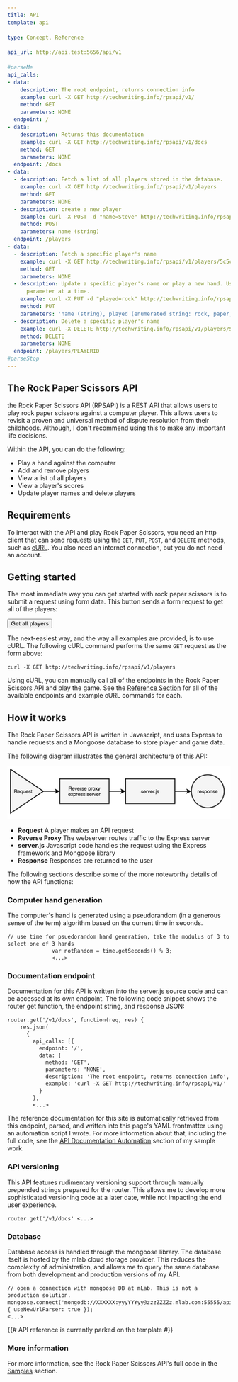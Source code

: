 ```yaml
---
title: API
template: api

type: Concept, Reference

api_url: http://api.test:5656/api/v1

#parseMe
api_calls:
- data:
    description: The root endpoint, returns connection info
    example: curl -X GET http://techwriting.info/rpsapi/v1/
    method: GET
    parameters: NONE
  endpoint: /
- data:
    description: Returns this documentation
    example: curl -X GET http://techwriting.info/rpsapi/v1/docs
    method: GET
    parameters: NONE
  endpoint: /docs
- data:
  - description: Fetch a list of all players stored in the database.
    example: curl -X GET http://techwriting.info/rpsapi/v1/players
    method: GET
    parameters: NONE
  - description: create a new player
    example: curl -X POST -d "name=Steve" http://techwriting.info/rpsapi/v1/players
    method: POST
    parameters: name (string)
  endpoint: /players
- data:
  - description: Fetch a specific player's name
    example: curl -X GET http://techwriting.info/rpsapi/v1/players/5c5cc956608ab82cb789da6b
    method: GET
    parameters: NONE
  - description: Update a specific player's name or play a new hand. Use only one
      parameter at a time.
    example: curl -X PUT -d "played=rock" http://techwriting.info/rpsapi/v1/players/5c5cc956608ab82cb789da6b
    method: PUT
    parameters: 'name (string), played (enumerated string: rock, paper, scissors)'
  - description: Delete a specific player's name
    example: curl -X DELETE http://techwriting.info/rpsapi/v1/players/5c5cc956608ab82cb789da6b
    method: DELETE
    parameters: NONE
  endpoint: /players/PLAYERID
#parseStop
---
```


## The Rock Paper Scissors API

the Rock Paper Scissors API (RPSAPI) is a REST API that allows users to play rock paper scissors against a computer player. This allows users to revisit a proven and universal method of dispute resolution from their childhoods. Although, I don't recommend using this to make any important life decisions.

Within the API, you can do the following:

* Play a hand against the computer
* Add and remove players
* View a list of all players
* View a player's scores
* Update player names and delete players

## Requirements

To interact with the API and play Rock Paper Scissors, you need an http client that can send requests using the `GET`, `PUT`, `POST`, and `DELETE` methods, such as [cURL](https://curl.haxx.se). You also need an internet connection, but you do not need an account.

## Getting started

The most immediate way you can get started with rock paper scissors is to submit a request using form data. This button sends a form request to get all of the players:

<form class="getPlayers" action="http://techwriting.info/rpsapi/v1/players/" method="get">
  <input class="getPlayersButton" type="submit" name="submit" value="Get all players"/>
</form>

The next-easiest way, and the way all examples are provided, is to use cURL. The following cURL command performs the same `GET` request as the form above:

    curl -X GET http://techwriting.info/rpsapi/v1/players

Using cURL, you can manually call all of the endpoints in the Rock Paper Scissors API and play the game. See the [Reference Section](#api_reference) for all of the available endpoints and example cURL commands for each.

## How it works

The Rock Paper Scissors API is written in Javascript, and uses Express to handle requests and a Mongoose database to store player and game data.

The following diagram illustrates the general architecture of this API:

![Diagram showing API traffic flow](/assets/img/traffic.png)

* **Request** A player makes an API request
* **Reverse Proxy** The webserver routes traffic to the Express server
* **server.js** Javascript code handles the request using the Express framework and Mongoose library
* **Response** Responses are returned to the user

The following sections describe some of the more noteworthy details of how the API functions:

### Computer hand generation

The computer's hand is generated using a pseudorandom (in a generous sense of the term) algorithm based on the current time in seconds.

```
// use time for psuedorandom hand generation, take the modulus of 3 to select one of 3 hands
              var notRandom = time.getSeconds() % 3;
              <...>
```

### Documentation endpoint

Documentation for this API is written into the server.js source code and can be accessed at its own endpoint. The following code snippet shows the router get function, the endpoint string, and response JSON:

```
router.get('/v1/docs', function(req, res) {
    res.json(
      {
        api_calls: [{
          endpoint: '/',
          data: {
            method: 'GET',
            parameters: 'NONE',
            description: 'The root endpoint, returns connection info',
            example: 'curl -X GET http://techwriting.info/rpsapi/v1/'
          }
        },
        <...>
```

The reference documentation for this site is automatically retrieved from this endpoint, parsed, and written into this page's YAML frontmatter using an automation script I wrote. For more information about that, including the full code, see the [API Documentation Automation](/samples/code/api-documentation-automation) section of my sample work.

### API versioning

This API features rudimentary versioning support through manually prepended strings prepared for the router. This allows me to develop more sophisticated versioning code at a later date, while not impacting the end user experience.

```
router.get('/v1/docs' <...>
```

### Database

Database access is handled through the mongoose library. The database itself is hosted by the mlab cloud storage provider. This reduces the complexity of administration, and allows me to query the same database from both development and production versions of my API.

```
// open a connection with mongoose DB at mLab. This is not a production solution.
mongoose.connect('mongodb://XXXXXX:yyyYYYyy@zzzZZZZz.mlab.com:55555/api', { useNewUrlParser: true });
<...>
```

{{# API reference is currently parked on the template #}}

### More information

For more information, see the Rock Paper Scissors API's full code in the [Samples](/samples/code/rock-paper-scissors-api) section.
